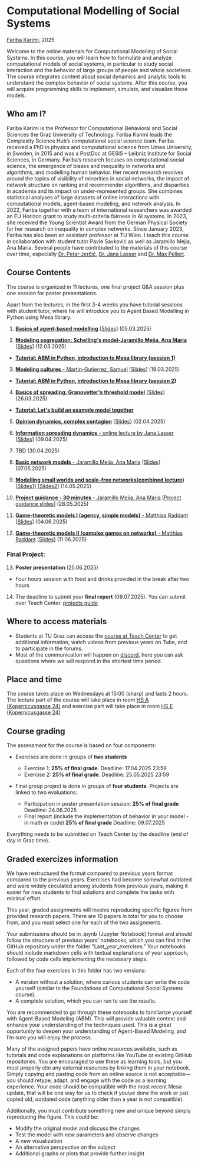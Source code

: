 # Computational Modelling of Social Systems
[Fariba Karimi](https://networkinequality.com/), 2025

Welcome to the online materials for Computational Modelling of Social Systems. In this course, you will learn how to formulate and analyze computational models of social systems, in particular to study social interaction and the behavior of large groups of people and whole societiess. The course integrates content about social dynamics and analytic tools to understand the complex behavior of social systems. After this course, you will acquire programming skills to implement, simulate, and visualize these models.

## Who am I?

Fariba Karimi is the Professor for Computational Behavioral and Social Sciences the Graz University of Technology. Fariba Karimi leads the Complexity Science Hub’s computational social science team. Fariba received a PhD in physics and computational science from Umea University, in Sweden, in 2015 and was a PostDoc at GESIS – Leibniz Institute for Social Sciences, in Germany. Fariba’s research focuses on computational social science, the emergence of biases and inequality in networks and algorithms, and modelling human behavior. Her recent research revolves around the topics of visibility of minorities in social networks, the impact of network structure on ranking and recommender algorithms, and disparities in academia and its impact on under-represented groups. She combines statistical analyses of large datasets of online interactions with computational models, agent-based modeling, and network analysis. In 2022, Fariba together with a team of international researchers was awarded an EU Horizon grant to study multi-criteria fairness in AI systems. In 2023, she received the Young Scientist Award from the German Physical Society for her research on inequality in complex networks. Since January 2023, Fariba has also been an assistant professor at TU Wien. I teach this course in collaboration with student tutor Pavle Savković as well as Jaramillo Mejia, Ana Maria. Several people have contributed to the materials of this course over time, especially [Dr. Petar Jerčić](http://www.petarjercic.com/), [Dr. Jana Lasser](https://janalasser.at/) and [Dr. Max Pellert](https://mpellert.at/).

## Course Contents
The course is organized in 11 lectures, one final project Q&A session plus one session for poster presentations.

Apart from the lectures, in the first 3-4 weeks you have tutorial sessions with student tutor, where he will introduce you to Agent Based Modelling in Python using Mesa library. 

1. [**Basics of agent-based modelling**]() [[Slides]](https://github.com/pavlesav/ComputationalModellingSocialSystems2025/blob/main/slides/week1.pptx)  (05.03.2025)

2. [**Modeling segregation: Schelling's model-Jaramillo Mejia, Ana Maria**]() [[Slides]]() (12.03.2025)
- [**Tutorial: ABM in Python, introduction to Mesa library (session 1)**](https://github.com/pavlesav/ComputationalModellingSocialSystems2025/blob/main/Mesa_tutorial/mesa_intro_tutorial.ipynb)

3. [**Modeling cultures** - Martin-Gutierrez, Samuel]() [[Slides]]() (19.03.2025)
- [**Tutorial: ABM in Python, introduction to Mesa library (session 2)**](https://github.com/pavlesav/ComputationalModellingSocialSystems2025/blob/main/Mesa_tutorial/mesa_intro_tutorial.ipynb)

4. [**Basics of spreading: Granovetter's threshold model**]() [[Slides]]()  (26.03.2025)
- [**Tutorial: Let's build an example model together**]()

5. [**Opinion dynamics, complex contagion**]() [[Slides]]()  (02.04.2025)

6. [**Information spreading dynamics** - online lecture by Jana Lasser]() [[Slides]]()  (09.04.2025) 

7. TBD (30.04.2025) 

8. [**Basic network models** - Jaramillo Mejia, Ana Maria]() [[Slides]]()  (07.05.2025)

9. [**Modelling small worlds and scale-free networks(combined lecture)**]() [[Slides1]]() [[Slides2]]() (14.05.2025)  

10. [**Project guidance - 30 minutes** - Jaramillo Mejia, Ana Maria]() [[Project guidance slides]]()  (28.05.2025)

11. [**Game-theoretic models I (agency, simple models)** - Matthias Raddant]()  [[Slides]]()  (04.06.2025)

12. [**Game-theoretic models II (complex games on networks)** - Matthias Raddant]()  [[Slides]]()  (11.06.2025)


### Final Project:

13. **Poster presentation** (25.06.2025)
- Four hours session with food and drinks provided in the break after two hours

14. The deadline to submit your **final report** (09.07.2025). You can submit over Teach Center. [projects guide]()

## Where to access materials

- Students at TU Graz can access the [course at Teach Center](https://tc.tugraz.at/main/course/view.php?id=4384) to get additional information, watch videos from previous years on Tube, and to participate in the forums.
- Most of the communication will happen on [discord](https://discord.gg/9rYVEvzqNe), here you can ask questions where we will respond in the shortest time period.

## Place and time

The course takes place on Wednesdays at 15:00 (sharp) and lasts 2 hours. The lecture part of the course will take place in room [HS A (Kopernicusgasse 24)](https://online.tugraz.at/tug_online/ee/ui/ca2/app/desktop/#/pl/ui/$ctx/ris.einzelRaum?raumKey=4010) and exercise part will take place in room [HS E (Kopernicusgasse 24)](https://online.tugraz.at/tug_online/ee/ui/ca2/app/desktop/#/pl/ui/$ctx/ris.einzelRaum?raumKey=3998)

## Course grading

The assessment for the course is based on four components:

- Exercises are done in groups of **two students**
  - Exercise 1: **25% of final grade**. Deadline: 17.04.2025 23:59
  - Exercise 2: **25% of final grade**. Deadline: 25.05.2025 23:59
  
- Final group project is done in groups of **four students**. Projects are linked to two evaluations:
  - Participation in poster presentation session: **25% of final grade** Deadline: 24.06.2025
  - Final report (include the implementation of behavior in your model - in math or code) **25% of final grade** Deadline: 09.07.2025
    
Everything needs to be submitted on Teach Center by the deadline (end of day in Graz time). 

## Graded exercizes information


We have restructured the format compared to previous years format compared to the previous years. Exercises had become somewhat outdated and were widely circulated among students from previous years, making it easier for new students to find solutions and complete the tasks with minimal effort.

This year, graded assignments will involve reproducing specific figures from provided research papers. There are 10 papers in total for you to choose from, and you must select one for each of the two assignments.

Your submissions should be in .ipynb (Jupyter Notebook) format and should follow the structure of previous years’ notebooks, which you can find in the GitHub repository under the folder "Last_year_exercises." Your notebooks should include markdown cells with textual explanations of your approach, followed by code cells implementing the necessary steps. 

Each of the four exercises in this folder has two versions:
  - A version without a solution, where curious students can write the code yourself (similar to the Foundations of Computational Social Systems course).
  - A complete solution, which you can run to see the results.
    
You are recommended to go through these notebooks to familiarize yourself with Agent-Based Modeling (ABM). This will provide valuable context and enhance your understanding of the techniques used. This is a great opportunity to deepen your understanding of Agent-Based Modeling, and I’m sure you will enjoy the process.

Many of the assigned papers have online resources available, such as tutorials and code explanations on platforms like YouTube or existing GitHub repositories. You are encouraged to use these as learning tools, but you must properly cite any external resources by linking them in your notebook. Simply copying and pasting code from an online source is not acceptable—you should retype, adapt, and engage with the code as a learning experience. Your code should be compatible with the most recent Mesa update, that will be one way for us to check if you\ve done the work or just copied old, outdated code (anything older than a year is not compatible). 

Additionally, you must contribute something new and unique beyond simply reproducing the figure. This could be:

  - Modify the original model and discuss the changes
  - Test the model with new parameters and observe changes
  - A new visualization
  - An alternative perspective on the subject
  - Additional graphs or plots that provide further insight
